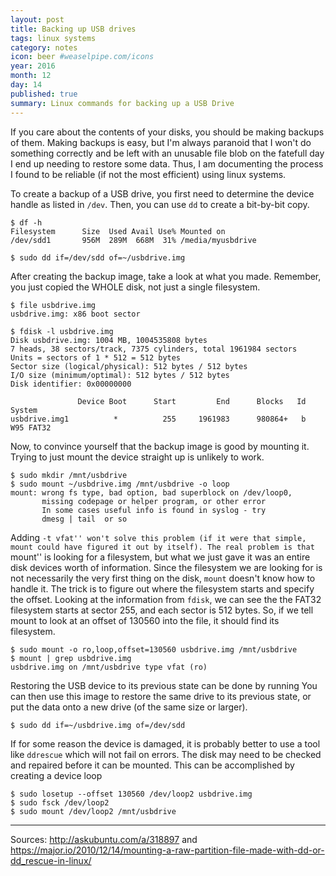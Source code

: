 ```yaml
---
layout: post
title: Backing up USB drives
tags: linux systems
category: notes
icon: beer #weaselpipe.com/icons
year: 2016
month: 12
day: 14
published: true
summary: Linux commands for backing up a USB Drive
---
```


If you care about the contents of your disks, you should be making backups of them.
Making backups is easy, but I'm always paranoid that I won't do something correctly and be left with an unusable file blob on the fatefull day I end up needing to restore some data.
Thus, I am documenting the process I found to be reliable (if not the most efficient) using linux systems.


To create a backup of a USB drive, you first need to determine the device handle as listed in ``/dev``.
Then, you can use ``dd`` to create a bit-by-bit copy.

```
$ df -h
Filesystem      Size  Used Avail Use% Mounted on
/dev/sdd1       956M  289M  668M  31% /media/myusbdrive

$ sudo dd if=/dev/sdd of=~/usbdrive.img
```

After creating the backup image, take a look at what you made.
Remember, you just copied the WHOLE disk, not just a single filesystem.

```
$ file usbdrive.img
usbdrive.img: x86 boot sector

$ fdisk -l usbdrive.img
Disk usbdrive.img: 1004 MB, 1004535808 bytes
7 heads, 38 sectors/track, 7375 cylinders, total 1961984 sectors
Units = sectors of 1 * 512 = 512 bytes
Sector size (logical/physical): 512 bytes / 512 bytes
I/O size (minimum/optimal): 512 bytes / 512 bytes
Disk identifier: 0x00000000

               Device Boot      Start         End      Blocks   Id  System
usbdrive.img1          *          255     1961983      980864+   b  W95 FAT32
```

Now, to convince yourself that the backup image is good by mounting it.
Trying to just mount the device straight up is unlikely to work.

```
$ sudo mkdir /mnt/usbdrive
$ sudo mount ~/usbdrive.img /mnt/usbdrive -o loop
mount: wrong fs type, bad option, bad superblock on /dev/loop0,
       missing codepage or helper program, or other error
       In some cases useful info is found in syslog - try
       dmesg | tail  or so
```

Adding ``-t vfat'' won't solve this problem (if it were that simple, mount could have figured it out by itself).
The real problem is that ``mount'' is looking for a filesystem, but what we just gave it was an entire disk devices worth of information.
Since the filesystem we are looking for is not necessarily the very first thing on the disk, ``mount`` doesn't know how to handle it.
The trick is to figure out where the filesystem starts and specify the offset.
Looking at the information from ``fdisk``, we can see the the FAT32 filesystem starts at sector 255, and each sector is 512 bytes.
So, if we tell mount to look at an offset of 130560 into the file, it should find its filesystem.

```
$ sudo mount -o ro,loop,offset=130560 usbdrive.img /mnt/usbdrive
$ mount | grep usbdrive.img
usbdrive.img on /mnt/usbdrive type vfat (ro)
```

Restoring the USB device to its previous state can be done by running 
You can then use this image to restore the same drive to its previous state, or put the data onto a new drive (of the same size or larger).

```
$ sudo dd if=~/usbdrive.img of=/dev/sdd
```

If for some reason the device is damaged, it is probably better to use a tool like ``ddrescue`` which will not fail on errors.
The disk may need to be checked and repaired before it can be mounted.
This can be accomplished by creating a device loop

```
$ sudo losetup --offset 130560 /dev/loop2 usbdrive.img
$ sudo fsck /dev/loop2
$ sudo mount /dev/loop2 /mnt/usbdrive
```
----------------------------------------

Sources: <http://askubuntu.com/a/318897> and <https://major.io/2010/12/14/mounting-a-raw-partition-file-made-with-dd-or-dd_rescue-in-linux/>
